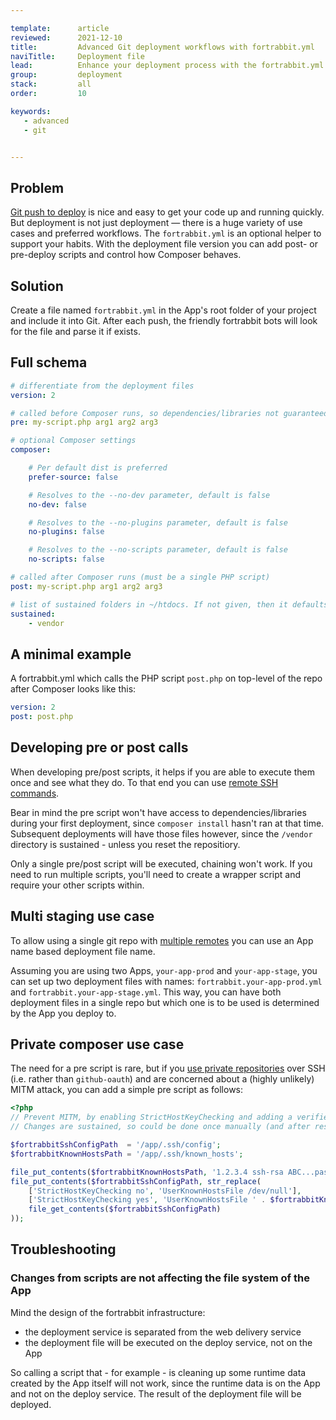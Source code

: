 ```yaml
---

template:      article
reviewed:      2021-12-10
title:         Advanced Git deployment workflows with fortrabbit.yml
naviTitle:     Deployment file
lead:          Enhance your deployment process with the fortrabbit.yml deployment file.
group:         deployment
stack:         all
order:         10

keywords:
   - advanced
   - git


---
```


## Problem

[Git push to deploy](git) is nice and easy to get your code up and running quickly. But deployment is not just deployment — there is a huge variety of use cases and preferred workflows. The `fortrabbit.yml` is an optional helper to support your habits. With the deployment file version you can add post- or pre-deploy scripts and control how Composer behaves.


## Solution

Create a file named `fortrabbit.yml` in the App's root folder of your project and include it into Git. After each push, the friendly fortrabbit bots will look for the file and parse it if exists.


## Full schema

```yml
# differentiate from the deployment files
version: 2

# called before Composer runs, so dependencies/libraries not guaranteed to be in place (must be a single PHP script)
pre: my-script.php arg1 arg2 arg3

# optional Composer settings
composer:

    # Per default dist is preferred
    prefer-source: false

    # Resolves to the --no-dev parameter, default is false
    no-dev: false

    # Resolves to the --no-plugins parameter, default is false
    no-plugins: false

    # Resolves to the --no-scripts parameter, default is false
    no-scripts: false

# called after Composer runs (must be a single PHP script)
post: my-script.php arg1 arg2 arg3

# list of sustained folders in ~/htdocs. If not given, then it defaults to the "vendor" folder
sustained:
    - vendor

```


## A minimal example

A fortrabbit.yml which calls the PHP script `post.php` on top-level of the repo after Composer looks like this:

```yml
version: 2
post: post.php

```

## Developing pre or post calls

When developing pre/post scripts, it helps if you are able to execute them once and see what they do. To that end you can use [remote SSH commands](/remote-ssh-execution-pro).

Bear in mind the pre script won't have access to dependencies/libraries during your first deployment, since `composer install` hasn't ran at that time. Subsequent deployments will have those files however, since the `/vendor` directory is sustained - unless you reset the repositiory.

Only a single pre/post script will be executed, chaining won't work. If you need to run multiple scripts, you'll need to create a wrapper script and require your other scripts within.


## Multi staging use case

To allow using a single git repo with [multiple remotes](multi-staging) you can use an App name based deployment file name.

Assuming you are using two Apps, `your-app-prod` and `your-app-stage`, you can set up two deployment files with names: `fortrabbit.your-app-prod.yml` and `fortrabbit.your-app-stage.yml`. This way, you can have both deployment files in a single repo but which one is to be used is determined by the App you deploy to.


## Private composer use case

The need for a pre script is rare, but if you [use private repositories](/private-composer-repos) over SSH (i.e. rather than `github-oauth`) and are concerned about a (highly unlikely) MITM attack, you can add a simple pre script as follows:

```php
<?php
// Prevent MITM, by enabling StrictHostKeyChecking and adding a verified host for github.com before composer SSH installs
// Changes are sustained, so could be done once manually (and after resetting the repo) but safer to automate

$fortrabbitSshConfigPath  = '/app/.ssh/config';
$fortrabbitKnownHostsPath = '/app/.ssh/known_hosts';

file_put_contents($fortrabbitKnownHostsPath, '1.2.3.4 ssh-rsa ABC...paste in here...DEF==' . PHP_EOL);
file_put_contents($fortrabbitSshConfigPath, str_replace(
    ['StrictHostKeyChecking no', 'UserKnownHostsFile /dev/null'],
    ['StrictHostKeyChecking yes', 'UserKnownHostsFile ' . $fortrabbitKnownHostsPath],
    file_get_contents($fortrabbitSshConfigPath)
));
```

## Troubleshooting

### Changes from scripts are not affecting the file system of the App

Mind the design of the fortrabbit infrastructure: 

* the deployment service is separated from the web delivery service
* the deployment file will be executed on the deploy service, not on the App
 
So calling a script that - for example - is cleaning up some runtime data created by the App itself will not work, since the runtime data is on the App and not on the deploy service. The result of the deployment file will be deployed.